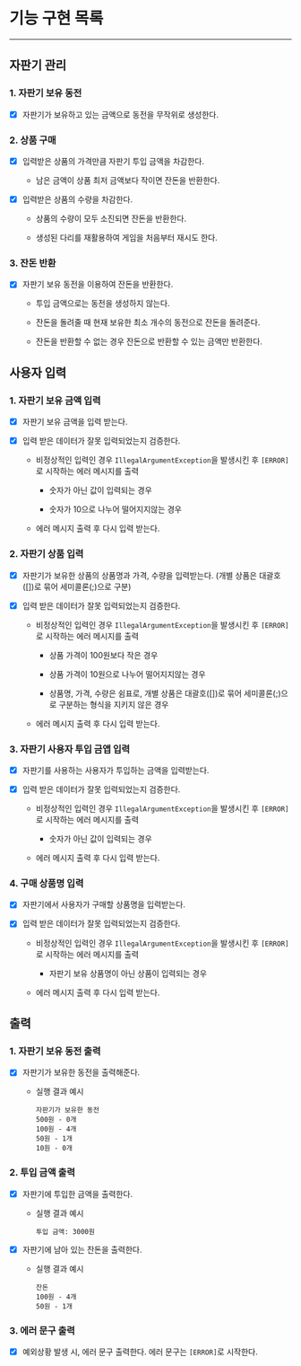 # 기능 구현 목록

---

## 자판기 관리

### 1. 자판기 보유 동전

- [x] 자판기가 보유하고 있는 금액으로 동전을 무작위로 생성한다.

### 2. 상품 구매

- [x] 입력받은 상품의 가격만큼 자판기 투입 금액을 차감한다.

  - 남은 금액이 상품 최저 금액보다 작이면 잔돈을 반환한다.

- [X] 입력받은 상품의 수량을 차감한다.

  - 상품의 수량이 모두 소진되면 잔돈을 반환한다.

  - 생성된 다리를 재활용하여 게임을 처음부터 재시도 한다.

### 3. 잔돈 반환

- [x] 자판기 보유 동전을 이용하여 잔돈을 반환한다.

  - 투입 금액으로는 동전을 생성하지 않는다.
  
  - 잔돈을 돌려줄 때 현재 보유한 최소 개수의 동전으로 잔돈을 돌려준다.
  
  - 잔돈을 반환할 수 없는 경우 잔돈으로 반환할 수 있는 금액만 반환한다.


## 사용자 입력

### 1. 자판기 보유 금액 입력

- [x] 자판기 보유 금액을 입력 받는다.

- [x] 입력 받은 데이터가 잘못 입력되었는지 검증한다.

    - 비정상적인 입력인 경우 `IllegalArgumentException`을 발생시킨 후 `[ERROR]`로 시작하는 에러 메시지를 출력

        - 숫자가 아닌 값이 입력되는 경우

        - 숫자가 10으로 나누어 떨어지지않는 경우

    - 에러 메시지 출력 후 다시 입력 받는다.

### 2. 자판기 상품 입력

- [x] 자판기가 보유한 상품의 상품명과 가격, 수량을 입력받는다. (개별 상품은 대괄호([])로 묶어 세미콜론(;)으로 구분)

- [x] 입력 받은 데이터가 잘못 입력되었는지 검증한다.

    - 비정상적인 입력인 경우 `IllegalArgumentException`을 발생시킨 후 `[ERROR]`로 시작하는 에러 메시지를 출력

        - 상품 가격이 100원보다 작은 경우
        
        - 상품 가격이 10원으로 나누어 떨어지지않는 경우
       
        - 상품명, 가격, 수량은 쉼표로, 개별 상품은 대괄호([])로 묶어 세미콜론(;)으로 구분하는 형식을 지키지 않은 경우

    - 에러 메시지 출력 후 다시 입력 받는다.

### 3. 자판기 사용자 투입 금앱 입력

- [x] 자판기를 사용하는 사용자가 투입하는 금액을 입력받는다.

- [x] 입력 받은 데이터가 잘못 입력되었는지 검증한다.

    - 비정상적인 입력인 경우 `IllegalArgumentException`을 발생시킨 후 `[ERROR]`로 시작하는 에러 메시지를 출력

        - 숫자가 아닌 값이 입력되는 경우

    - 에러 메시지 출력 후 다시 입력 받는다.

### 4. 구매 상품명 입력

- [x] 자판기에서 사용자가 구매할 상품명을 입력받는다.

- [x] 입력 받은 데이터가 잘못 입력되었는지 검증한다.

    - 비정상적인 입력인 경우 `IllegalArgumentException`을 발생시킨 후 `[ERROR]`로 시작하는 에러 메시지를 출력

        - 자판기 보유 상품명이 아닌 상품이 입력되는 경우

    - 에러 메시지 출력 후 다시 입력 받는다.

## 출력

### 1. 자판기 보유 동전 출력

- [x] 자판기가 보유한 동전을 출력해준다.

  - 실행 결과 예시

    ```
    자판기가 보유한 동전
    500원 - 0개
    100원 - 4개
    50원 - 1개
    10원 - 0개
    ```

### 2. 투입 금액 출력

- [x] 자판기에 투입한 금액을 출력한다.

    - 실행 결과 예시
    
      ```
      투입 금액: 3000원
      ```

- [x] 자판기에 남아 있는 잔돈을 출력한다.

    - 실행 결과 예시
    
      ```
      잔돈
      100원 - 4개
      50원 - 1개
      ```
      
### 3. 에러 문구 출력

- [x] 예외상황 발생 시, 에러 문구 출력한다. 에러 문구는 `[ERROR]`로 시작한다.
      
